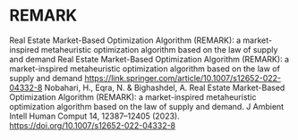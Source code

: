 # REMARK
Real Estate Market-Based Optimization Algorithm (REMARK): a market-inspired metaheuristic optimization algorithm based on the law of supply and demand
Real Estate Market-Based Optimization Algorithm (REMARK): a market-inspired metaheuristic optimization algorithm based on the law of supply and demand
<a href="https://link.springer.com/article/10.1007/s12652-022-04332-8">https://link.springer.com/article/10.1007/s12652-022-04332-8</a>
Nobahari, H., Eqra, N. & Bighashdel, A. Real Estate Market-Based Optimization Algorithm (REMARK): a market-inspired metaheuristic optimization algorithm based on the law of supply and demand. J Ambient Intell Human Comput 14, 12387–12405 (2023). https://doi.org/10.1007/s12652-022-04332-8
